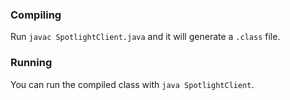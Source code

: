 ### Compiling

Run `javac SpotlightClient.java` and it will generate a `.class` file.

### Running

You can run the compiled class with `java SpotlightClient`.